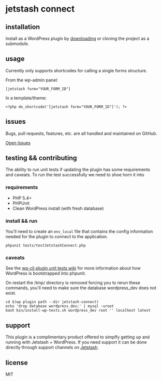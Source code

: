 # jetstash connect

## installation

Install as a WordPress plugin by [downloading](https://github.com/jetstash/jetstash-connect/archive/master.zip) or cloning the project as a submodule.

## usage

Currently only supports shortcodes for calling a single forms structure.

From the wp-admin panel:

```
[jetstash form="YOUR_FORM_ID"]
```

In a template/theme:

```
<?php do_shortcode('[jetstash form="YOUR_FORM_ID"]'); ?>
```

## issues

Bugs, pull requests, features, etc. are all handled and maintained on GitHub.

[Open Issues](https://github.com/jetstash/jetstash-connect/issues)

## testing && contributing

The ability to run unit tests if updating the plugin has some requirements and caveats. To run the test successfully we need to shoe horn it into

### requirements

 - PHP 5.4+
 - PHPUnit
 - Clean WordPress install (with fresh database)

### install && run

You'll need to create an `env_local` file that contains the config information needed for the plugin to connect to the application.

```
phpunit tests/testJetstashConnect.php
```

### caveats

See the [wp-cli plugin unit tests wiki](https://github.com/wp-cli/wp-cli/wiki/Plugin-Unit-Tests) for more information about how WordPress is bootstrapped into phpunit.

On restart the /tmp/ directory is removed forcing you to rerun these commands, you'll need to make sure the database wordpress_dev does not exist.

```
cd $(wp plugin path --dir jetstash-connect)
echo 'drop database wordpress_dev;' | mysql -uroot
bash bin/install-wp-tests.sh wordpress_dev root '' localhost latest
```

## support

This plugin is a complimentary product offered to simplfy getting up and running with Jetstash + WordPress. If you need support it can be done directly through support channels on [Jetstash](https://www.jetstash.com).

## license

MIT